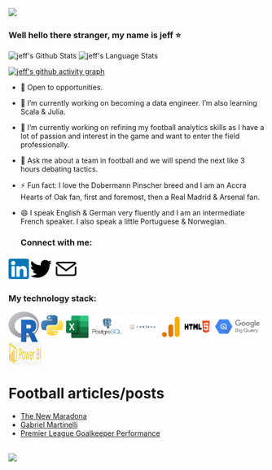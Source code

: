 ![](https://komarev.com/ghpvc/?username=jeffreyohene&label=PROFILE+VIEWS)

### Well hello there stranger, my name is jeff ⭐


![jeff's Github Stats](https://github-readme-stats.vercel.app/api?username=jeffreyohene&show_icons=true&include_all_commits=true)
![jeff's Language Stats](https://github-readme-stats.vercel.app/api/top-langs/?username=jeffreyohene&layout=compact)

[![jeff's github activity graph](https://github-readme-activity-graph.cyclic.app/graph?username=jeffreyohene&theme=github-compact)](https://github.com/ashutosh00710/github-readme-activity-graph)


- 👯 Open to opportunities.
- 🌱 I’m currently working on becoming a data engineer. I’m also learning Scala & Julia.
- 🔭 I’m currently working on refining my football analytics skills as I have a lot of passion and interest in the game and want to enter the field professionally.
- 💬 Ask me about a team in football and we will spend the next like 3 hours debating tactics.
- ⚡ Fun fact: I love the Dobermann Pinscher breed and I am an Accra Hearts of Oak fan, first and foremost,  then a Real Madrid & Arsenal fan.
- 😄 I speak English & German very fluently and I am an intermediate French speaker. I also speak a little Portuguese & Norwegian.
   
   ### Connect with me:
<p align="left" dir="auto">
<a href="https://www.linkedin.com/in/jeffreyohene/" rel="nofollow"><img align="center" src="images/lnkdn.png" alt="1" height="40" width="40" style="max-width: 100%;"></a>
<a href="https://www.twitter.com/jeffrstats/" rel="nofollow"><img align="center" src="images/twt.png" alt="1" height="40" width="40" style="max-width: 100%;"></a>
<a a rel="noopener" data-link="mailto:jeff.ohene10@gmail.com" href="mailto:jeff.ohene10@gmail.com" target="_top"><img align="center" src="images/m.svg" alt="1" height="50" width="50" style="max-width: 100%;"></a>

   
 ### My technology stack:
<p align="left" dir="auto">
    <img align="center" src="images/Rlogo.svg" alt="1" height="60" width="60" style="max-width: 100%;">
    <img align="center" src="images/python.png" alt="1" height="45" width="45" style="max-width: 100%;">
    <img align="center" src="images/excel.png" alt="1" height="44" width="44" style="max-width: 100%;">
    <img align="center" src="images/postgresql.svg" alt="1" height="40" width="65" style="max-width: 100%;">
    <img align="center" src="images/Tableau.svg" alt="1" height="40" width="65" style="max-width: 100%;">
    <img align="center" src="images/ga.svg" alt="1" height="40" width="40" style="max-width: 100%;">
    <img align="center" src="images/html5.svg" alt="1" height="40" width="55" style="max-width: 100%;">
    <img align="center" src="images/big_query.png" alt="1" height="45" width="95" style="max-width: 100%;">
    <img align="center" src="images/power_bi.jpg" alt="1" height="45" width="65" style="max-width: 100%;">
   
   

# Football articles/posts
<!-- BLOG-POST-LIST:START -->
- [The New Maradona](https://jeffrey10.medium.com/the-new-maradona-586653e173e8)
- [Gabriel Martinelli](https://jeffrey10.medium.com/player-profile-gabriel-martinelli-37099dc089f7)
- [Premier League Goalkeeper Performance](https://jeffrey10.medium.com/analysis-of-goalkeeper-performance-in-the-english-premier-league-a0d45036598b)
<!-- BLOG-POST-LIST:END -->


<br>![](https://user-images.githubusercontent.com/103119258/222024507-8c132af6-5779-498a-9bca-b30e91f0f7b8.gif) </br>

<!--
**jeffreyohene/jeffreyohene** is a ✨ _special_ ✨ repository because its `README.md` (this file) appears on your GitHub profile.
   ### My technology stack:
<p align="left" dir="auto">
    <img align="center" src="images/R.svg" alt="1" height="60" width="60" style="max-width: 100%;">
    <img align="center" src="images/python.png" alt="1" height="45" width="45" style="max-width: 100%;">
    <img align="center" src="images/postgresql.svg" alt="1" height="45" width="45" style="max-width: 100%;">
    <img align="center" src="images/Tableau.svg" alt="1" height="45" width="45" style="max-width: 100%;">
    <img align="center" src="images/ga4.svg" alt="1" height="45" width="45" style="max-width: 100%;">
    <img align="center" src="images/google-tag-manager.jpg" alt="1" height="40" width="40" style="max-width: 100%;">
    <img align="center" src="images/html.png" alt="1" height="40" width="40" style="max-width: 100%;">
    <img align="center" src="images/excel.png" alt="1" height="44" width="44" style="max-width: 100%;">
    <img align="center" src="images/big_query.png" alt="1" height="40" width="40" style="max-width: 100%;">
    <img align="center" src="images/power_bi.jpg" alt="1" height="50" width="50" style="max-width: 100%;">
👋
</p>
   <p>
<a href="https://twitter.com/jeffrstats/">
   <img align="left" alt="twitter" src="https://img.shields.io/badge/Twitter-1DA1F2?style=for-the-badge&logo=twitter&logoColor=white" />
</a>&nbsp;&nbsp;
<a href="https://www.linkedin.com/in/jeffreyohene/">
   <img align="left" alt="linkedin" src="https://img.shields.io/badge/LinkedIn-0077B5?style=for-the-badge&logo=linkedin&logoColor=white" />
</a>
<p/>

-->
